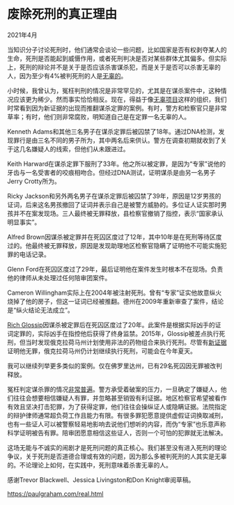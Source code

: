 


# 废除死刑的真正理由
2021年4月

当知识分子讨论死刑时，他们通常会谈论一些问题，比如国家是否有权剥夺某人的生命，死刑是否能起到威慑作用，或者死刑判决是否对某些群体尤其偏多。但实际上，死刑的辩论并不是关于是否应该杀害谋杀犯，而是关于是否可以杀害无辜的人，因为至少有4%被判死刑的人是[无辜的](https://www.pnas.org/content/111/20/7230)。

小时候，我曾认为，冤枉判刑的情况是非常罕见的，尤其是在谋杀案件中，这种情况应该更为稀少。然而事实恰恰相反。现在，得益于像[无辜项目](https://innocenceproject.org/all-cases)这样的组织，我们时常看到因为新证据的出现而推翻谋杀定罪的案例。有时，警方和检察官只是非常草率；有时，他们则非常腐败，明知道自己是在定罪一名无辜的人。

Kenneth Adams和其他三名男子在谋杀定罪后被囚禁了18年。通过DNA检测，发现罪行是由三名不同的男子所为，其中两名后来供认。警方在调查初期就收到了关于这几名嫌疑人的线索，但他们从未跟进过。

Keith Harward在谋杀定罪下服刑了33年。他之所以被定罪，是因为“专家”说他的牙齿与一名受害者的咬痕相吻合。但经过DNA测试，证明谋杀是由另一名男子Jerry Crotty所为。

Ricky Jackson和另外两名男子在谋杀定罪后被囚禁了39年，原因是12岁男孩的证词，后来这名男孩撤回了证词并表示自己是被警方威胁的。多位证人证实那时男孩并不在案发现场。三人最终被无罪释放，县检察官撤销了指控，表示“国家承认明显事实”。

Alfred Brown因谋杀被定罪并在死囚区度过了12年，其中10年是在死刑等待区度过的。他最终被无罪释放，原因是发现助理地区检察官隐瞒了证明他不可能实施犯罪的电话记录。

Glenn Ford在死囚区度过了29年，最后证明他在案件发生时根本不在现场。负责他的律师从未处理过任何陪审团案件。

Cameron Willingham实际上在2004年被注射死刑。曾有“专家”证实他故意纵火烧掉了他的房子，但这一证词已经被推翻。德州在2009年重新审查了案件，结论是“纵火结论无法成立”。

[Rich Glossip](https://saverichardglossip.com/facts)因谋杀被定罪后在死囚区度过了20年。此案件是根据实际凶手的证词定罪的，实际凶手在指控他后获得了终身监禁。2015年，Glossip被差点执行死刑，但当时发现俄克拉荷马州计划使用非法的药物组合来执行死刑。尽管有[新证据](https://www.usnews.com/news/best-states/oklahoma/articles/2020-10-14/attorney-for-oklahoma-death-row-inmate-claims-new-evidence)证明他无罪，俄克拉荷马州仍计划继续执行死刑，可能会在今年夏天。

我可以继续列举更多类似的案例。仅在佛罗里达州，已有29名死囚因无罪被改判释放。

冤枉判定谋杀罪的情况[非常普遍](https://deathpenaltyinfo.org/policy-issues/innocence/description-of-innocence-cases)。警方承受着破案的压力，一旦确定了嫌疑人，他们往往会想要相信嫌疑人有罪，并忽略甚至销毁有利证据。地区检察官希望被看作有效且坚决打击犯罪，为了获得定罪，他们往往会操纵证人或隐瞒证据。法院指定的辩护律师通常超负荷工作且能力有限。有很多罪犯愿意提供虚假证词换取减刑，也有一些证人可以被警察轻易地影响去说他们想听的内容，而伪“专家”也乐意声称科学证明被告有罪。陪审团愿意相信这些证人，否则一个可怕的犯罪就无法解决。

这场无能与不诚实的闹剧才是死刑问题的真正核心。我们甚至没有进入死刑的理论争议，关于死刑是否道德合理或有效的问题，因为那么多被判死刑的人其实是无辜的。不论理论上如何，在实践中，死刑意味着杀害无辜的人。

感谢Trevor Blackwell、Jessica Livingston和Don Knight审阅草稿。

https://paulgraham.com/real.html



